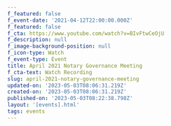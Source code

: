 ```yaml
---
f_featured: false
f_event-date: '2021-04-12T22:00:00.000Z'
f_featured: false
f_cta: https://www.youtube.com/watch?v=BIvFtwCeOjU
f_description: null
f_image-background-position: null
f_icon-type: Watch
f_event-type: Event
title: April 2021 Notary Governance Meeting
f_cta-text: Watch Recording
slug: april-2021-notary-governance-meeting
updated-on: '2023-05-03T08:06:31.219Z'
created-on: '2023-05-03T08:06:31.219Z'
published-on: '2023-05-03T08:22:38.798Z'
layout: '[events].html'
tags: events
---
```



